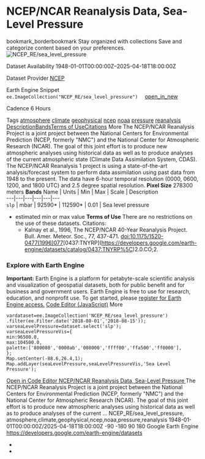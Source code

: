  
#  NCEP/NCAR Reanalysis Data, Sea-Level Pressure 
bookmark_borderbookmark Stay organized with collections  Save and categorize content based on your preferences.
![NCEP_RE/sea_level_pressure](https://developers.google.com/earth-engine/datasets/images/NCEP_RE/NCEP_RE_sea_level_pressure_sample.png) 

Dataset Availability
    1948-01-01T00:00:00Z–2025-04-18T18:00:00Z 

Dataset Provider
     [ NCEP ](https://www.esrl.noaa.gov/psd/data/gridded/data.ncep.reanalysis.html) 

Earth Engine Snippet
     `    ee.ImageCollection("NCEP_RE/sea_level_pressure")   ` [ open_in_new ](https://code.earthengine.google.com/?scriptPath=Examples:Datasets/NCEP_RE/NCEP_RE_sea_level_pressure) 

Cadence
    6 Hours 

Tags
     [atmosphere](https://developers.google.com/earth-engine/datasets/tags/atmosphere) [climate](https://developers.google.com/earth-engine/datasets/tags/climate) [geophysical](https://developers.google.com/earth-engine/datasets/tags/geophysical) [ncep](https://developers.google.com/earth-engine/datasets/tags/ncep) [noaa](https://developers.google.com/earth-engine/datasets/tags/noaa) [pressure](https://developers.google.com/earth-engine/datasets/tags/pressure) [reanalysis](https://developers.google.com/earth-engine/datasets/tags/reanalysis)
[Description](https://developers.google.com/earth-engine/datasets/catalog/NCEP_RE_sea_level_pressure#description)[Bands](https://developers.google.com/earth-engine/datasets/catalog/NCEP_RE_sea_level_pressure#bands)[Terms of Use](https://developers.google.com/earth-engine/datasets/catalog/NCEP_RE_sea_level_pressure#terms-of-use)[Citations](https://developers.google.com/earth-engine/datasets/catalog/NCEP_RE_sea_level_pressure#citations) More
The NCEP/NCAR Reanalysis Project is a joint project between the National Centers for Environmental Prediction (NCEP, formerly "NMC") and the National Center for Atmospheric Research (NCAR). The goal of this joint effort is to produce new atmospheric analyses using historical data as well as to produce analyses of the current atmospheric state (Climate Data Assimilation System, CDAS). The NCEP/NCAR Reanalysis 1 project is using a state-of-the-art analysis/forecast system to perform data assimilation using past data from 1948 to the present. The data have 6-hour temporal resolution (0000, 0600, 1200, and 1800 UTC) and 2.5 degree spatial resolution.
**Pixel Size** 278300 meters 
**Bands**
Name | Units | Min | Max | Scale | Description  
---|---|---|---|---|---  
`slp` | mbar |  92590*  |  112590*  | 0.01 | Sea level pressure  
* estimated min or max value 
**Terms of Use**
There are no restrictions on the use of these datasets.
Citations:
  * Kalnay et al., 1996, The NCEP/NCAR 40-Year Reanalysis Project. Bull. Amer. Meteor. Soc., 77, 437-471. [doi:10.1175/1520-0477(1996)077](https://doi.org/10.1175/1520-0477\(1996\)077%3C0437:TNYRP%3E2.0.CO;2)[0437:TNYRP\](https://developers.google.com/earth-engine/datasets/catalog/0437:TNYRP%5C)2.0.CO;2.


### Explore with Earth Engine
**Important:** Earth Engine is a platform for petabyte-scale scientific analysis and visualization of geospatial datasets, both for public benefit and for business and government users. Earth Engine is free to use for research, education, and nonprofit use. To get started, please [register for Earth Engine access.](https://console.cloud.google.com/earth-engine)
[Code Editor (JavaScript)](https://developers.google.com/earth-engine/datasets/catalog/NCEP_RE_sea_level_pressure#code-editor-javascript-sample) More
```
vardataset=ee.ImageCollection('NCEP_RE/sea_level_pressure')
.filter(ee.Filter.date('2018-08-01','2018-08-15'));
varseaLevelPressure=dataset.select('slp');
varseaLevelPressureVis={
min:96500.0,
max:104500.0,
palette:['800080','0000ab','008000','ffff00','ffa500','ff0000'],
};
Map.setCenter(-88.6,26.4,1);
Map.addLayer(seaLevelPressure,seaLevelPressureVis,'Sea Level Pressure');
```
[ Open in Code Editor ](https://code.earthengine.google.com/?scriptPath=Examples:Datasets/NCEP_RE/NCEP_RE_sea_level_pressure)
[ NCEP/NCAR Reanalysis Data, Sea-Level Pressure ](https://developers.google.com/earth-engine/datasets/catalog/NCEP_RE_sea_level_pressure)
The NCEP/NCAR Reanalysis Project is a joint project between the National Centers for Environmental Prediction (NCEP, formerly "NMC") and the National Center for Atmospheric Research (NCAR). The goal of this joint effort is to produce new atmospheric analyses using historical data as well as to produce analyses of the current …
NCEP_RE/sea_level_pressure, atmosphere,climate,geophysical,ncep,noaa,pressure,reanalysis 
1948-01-01T00:00:00Z/2025-04-18T18:00:00Z
-90 -180 90 180 
Google Earth Engine
https://developers.google.com/earth-engine/datasets
  * [ ](https://doi.org/https://www.esrl.noaa.gov/psd/data/gridded/data.ncep.reanalysis.html)
  * [ ](https://doi.org/https://developers.google.com/earth-engine/datasets/catalog/NCEP_RE_sea_level_pressure)


